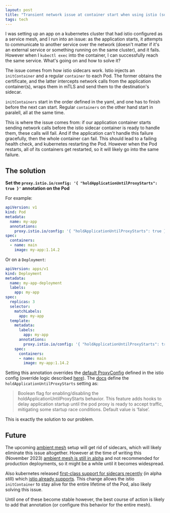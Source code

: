 ```yaml
---
layout: post
title: "Transient network issue at container start when using istio (solution: holdApplicationUntilProxyStarts)"
tags: tech
---
```


I was setting up an app on a kubernetes cluster that had istio configured as a service mesh, and I run into an issue: as the application starts, it attempts to communicate to another service over the network (doesn't matter if it's an external service or something running on the same cluster), and it fails.
However when I `kubectl exec` into the container, I can successfully reach the same service.
What's going on and how to solve it?

<!--break-->

The issue comes from how istio sidecars work.
Istio injects an `initContainer` and a regular `container` to each Pod.
The former obtains the certificate, and the latter intercepts network calls from the application container(s), wraps them in mTLS and send them to the destination's sidecar.

`initContainers` start in the order defined in the yaml, and one has to finish before the next can start. Regular `containers` on the other hand start in paralell, all at the same time.

This is where the issue comes from: if our application container starts sending network calls before the istio sidecar container is ready to handle them, these calls will fail.
And if the application can't handle this failure gracefully, then the whole container can fail.
This should lead to a failing health check, and kubernetes restarting the Pod.
However when the Pod restarts, all of its containers get restarted, so it will likely go into the same failure.

## The solution

**Set the `proxy.istio.io/config: '{ "holdApplicationUntilProxyStarts": true }'` annotation on the Pod**

For example:

```yaml
apiVersion: v1
kind: Pod
metadata:
  name: my-app
  annotations:
    proxy.istio.io/config: '{ "holdApplicationUntilProxyStarts": true }'
spec:
  containers:
  - name: main
    image: my-app:1.14.2
```

Or on a `Deployment`:

```yaml
apiVersion: apps/v1
kind: Deployment
metadata:
  name: my-app-deployment
  labels:
    app: my-app
spec:
  replicas: 3
  selector:
    matchLabels:
      app: my-app
  template:
    metadata:
      labels:
        app: my-app
      annotations:
        proxy.istio.io/config: '{ "holdApplicationUntilProxyStarts": true }'
    spec:
      containers:
      - name: main
        image: my-app:1.14.2
```

Setting this annotation overrides the [default ProxyConfig](https://istio.io/latest/docs/reference/config/istio.mesh.v1alpha1/#ProxyConfig) defined in the istio config (override logic described [here](https://istio.io/latest/docs/reference/config/istio.mesh.v1alpha1/#ProxyConfig:~:text=This%20can%20also%20be%20configured%20on%20a%20per%2Dworkload%20basis%20by%20configuring%20the%20proxy.istio.io/config%20annotation%20on%20the%20pod.%20For%20example%3A)). The [docs](https://istio.io/latest/docs/reference/config/istio.mesh.v1alpha1/#:~:text=Boolean%20flag%20for%20enabling/disabling%20the%20holdApplicationUntilProxyStarts%20behavior.%20This%20feature%20adds%20hooks%20to%20delay%20application%20startup%20until%20the%20pod%20proxy%20is%20ready%20to%20accept%20traffic%2C%20mitigating%20some%20startup%20race%20conditions.%20Default%20value%20is%20%E2%80%98false%E2%80%99.) define the `holdApplicationUntilProxyStarts` setting as: 

> Boolean flag for enabling/disabling the holdApplicationUntilProxyStarts behavior. This feature adds hooks to delay application startup until the pod proxy is ready to accept traffic, mitigating some startup race conditions. Default value is ‘false’.

This is exactly the solution to our problem.

## Future

The upcoming [ambient mesh](https://istio.io/v1.15/blog/2022/introducing-ambient-mesh/) setup will get rid of sidecars, which will likely eliminate this issue altogether.
However at the time of writing this (November 2023) [ambient mesh is still in alpha](https://istio.io/latest/docs/ops/ambient/getting-started/) and not recommended for production deployments, so it might be a while until it becomes widespread.

Also kubernetes released [first-class support for sidecars recently](https://kubernetes.io/blog/2023/08/25/native-sidecar-containers/) (in alpha still) which [istio already supports](https://istio.io/latest/blog/2023/native-sidecars/).
This change allows the istio `initContainer` to stay alive for the entire lifetime of the Pod, also likely solving this issue.

Until one of these become stable however, the best course of action is likely to add that annotation (or configure this behavior for the entire mesh).
